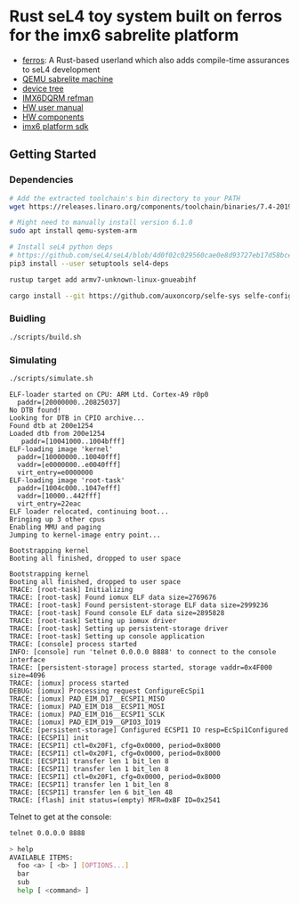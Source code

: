 # Rust seL4 toy system built on ferros for the imx6 sabrelite platform

* [ferros](https://github.com/auxoncorp/ferros): A Rust-based userland which also adds compile-time assurances to seL4 development
* [QEMU sabrelite machine](https://qemu.readthedocs.io/en/latest/system/arm/sabrelite.html)
* [device tree](https://github.com/seL4/seL4/blob/4d0f02c029560cae0e8d93727eb17d58bcecc2ac/tools/dts/sabre.dts)
* [IMX6DQRM refman](http://cache.freescale.com/files/32bit/doc/ref_manual/IMX6DQRM.pdf)
* [HW user manual](https://boundarydevices.com/wp-content/uploads/2014/11/SABRE_Lite_Hardware_Manual_rev11.pdf)
* [HW components](https://boundarydevices.com/sabre_lite-revD.pdf)
* [imx6 platform sdk](https://github.com/flit/imx6_platform_sdk)

## Getting Started

### Dependencies

```bash
# Add the extracted toolchain's bin directory to your PATH
wget https://releases.linaro.org/components/toolchain/binaries/7.4-2019.02/arm-linux-gnueabihf/gcc-linaro-7.4.1-2019.02-i686_arm-linux-gnueabihf.tar.xz

# Might need to manually install version 6.1.0
sudo apt install qemu-system-arm

# Install seL4 python deps
# https://github.com/seL4/seL4/blob/4d0f02c029560cae0e8d93727eb17d58bcecc2ac/tools/python-deps/setup.py
pip3 install --user setuptools sel4-deps

rustup target add armv7-unknown-linux-gnueabihf

cargo install --git https://github.com/auxoncorp/selfe-sys selfe-config --bin selfe --features bin --force
```

### Buidling

```bash
./scripts/build.sh
```

### Simulating

```bash
./scripts/simulate.sh
```

```text
ELF-loader started on CPU: ARM Ltd. Cortex-A9 r0p0
  paddr=[20000000..20825037]
No DTB found!
Looking for DTB in CPIO archive...
Found dtb at 200e1254
Loaded dtb from 200e1254
   paddr=[10041000..1004bfff]
ELF-loading image 'kernel'
  paddr=[10000000..10040fff]
  vaddr=[e0000000..e0040fff]
  virt_entry=e0000000
ELF-loading image 'root-task'
  paddr=[1004c000..1047efff]
  vaddr=[10000..442fff]
  virt_entry=22eac
ELF loader relocated, continuing boot...
Bringing up 3 other cpus
Enabling MMU and paging
Jumping to kernel-image entry point...

Bootstrapping kernel
Booting all finished, dropped to user space

Bootstrapping kernel
Booting all finished, dropped to user space
TRACE: [root-task] Initializing
TRACE: [root-task] Found iomux ELF data size=2769676
TRACE: [root-task] Found persistent-storage ELF data size=2999236
TRACE: [root-task] Found console ELF data size=2895828
TRACE: [root-task] Setting up iomux driver
TRACE: [root-task] Setting up persistent-storage driver
TRACE: [root-task] Setting up console application
TRACE: [console] process started
INFO: [console] run 'telnet 0.0.0.0 8888' to connect to the console interface
TRACE: [persistent-storage] process started, storage vaddr=0x4F000 size=4096
TRACE: [iomux] process started
DEBUG: [iomux] Processing request ConfigureEcSpi1
TRACE: [iomux] PAD_EIM_D17__ECSPI1_MISO
TRACE: [iomux] PAD_EIM_D18__ECSPI1_MOSI
TRACE: [iomux] PAD_EIM_D16__ECSPI1_SCLK
TRACE: [iomux] PAD_EIM_D19__GPIO3_IO19
TRACE: [persistent-storage] Configured ECSPI1 IO resp=EcSpi1Configured
TRACE: [ECSPI1] init
TRACE: [ECSPI1] ctl=0x20F1, cfg=0x0000, period=0x8000
TRACE: [ECSPI1] ctl=0x20F1, cfg=0x0000, period=0x8000
TRACE: [ECSPI1] transfer len 1 bit_len 8
TRACE: [ECSPI1] transfer len 1 bit_len 8
TRACE: [ECSPI1] ctl=0x20F1, cfg=0x0000, period=0x8000
TRACE: [ECSPI1] transfer len 1 bit_len 8
TRACE: [ECSPI1] transfer len 6 bit_len 48
TRACE: [flash] init status=(empty) MFR=0xBF ID=0x2541
```

Telnet to get at the console:
```bash
telnet 0.0.0.0 8888

> help
AVAILABLE ITEMS:
  foo <a> [ <b> ] [OPTIONS...]
  bar
  sub
  help [ <command> ]
```
